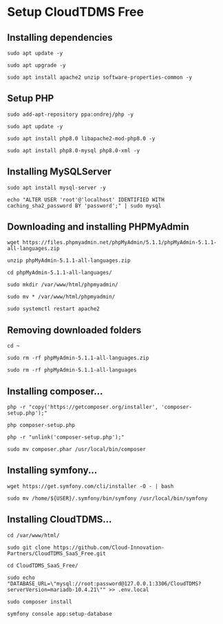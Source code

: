 # Setup CloudTDMS Free

## Installing dependencies

```
sudo apt update -y
```
```
sudo apt upgrade -y
```
```
sudo apt install apache2 unzip software-properties-common -y
```

## Setup PHP

```
sudo add-apt-repository ppa:ondrej/php -y
```
```
sudo apt update -y
```
```
sudo apt install php8.0 libapache2-mod-php8.0 -y
```
```
sudo apt install php8.0-mysql php8.0-xml -y
```

## Installing MySQLServer
```
sudo apt install mysql-server -y
```
```
echo "ALTER USER 'root'@'localhost' IDENTIFIED WITH caching_sha2_password BY 'password';" | sudo mysql
```

## Downloading and installing PHPMyAdmin
```
wget https://files.phpmyadmin.net/phpMyAdmin/5.1.1/phpMyAdmin-5.1.1-all-languages.zip
```
```
unzip phpMyAdmin-5.1.1-all-languages.zip
```
```
cd phpMyAdmin-5.1.1-all-languages/
```
```
sudo mkdir /var/www/html/phpmyadmin/
```
```
sudo mv * /var/www/html/phpmyadmin/
```
```
sudo systemctl restart apache2
```

## Removing downloaded folders
```
cd ~
```
```
sudo rm -rf phpMyAdmin-5.1.1-all-languages.zip
```
```
sudo rm -rf phpMyAdmin-5.1.1-all-languages
```

## Installing composer...
```
php -r "copy('https://getcomposer.org/installer', 'composer-setup.php');"
```
```
php composer-setup.php
```
```
php -r "unlink('composer-setup.php');"
```
```
sudo mv composer.phar /usr/local/bin/composer
```

## Installing symfony...
```
wget https://get.symfony.com/cli/installer -O - | bash
```
```
sudo mv /home/${USER}/.symfony/bin/symfony /usr/local/bin/symfony
```

## Installing CloudTDMS...
```
cd /var/www/html/
```
```
sudo git clone https://github.com/Cloud-Innovation-Partners/CloudTDMS_SaaS_Free.git
```
```
cd CloudTDMS_SaaS_Free/
```
```
sudo echo "DATABASE_URL=\"mysql://root:password@127.0.0.1:3306/CloudTDMS?serverVersion=mariadb-10.4.21\"" >> .env.local
```
```
sudo composer install
```
```
symfony console app:setup-database
```
